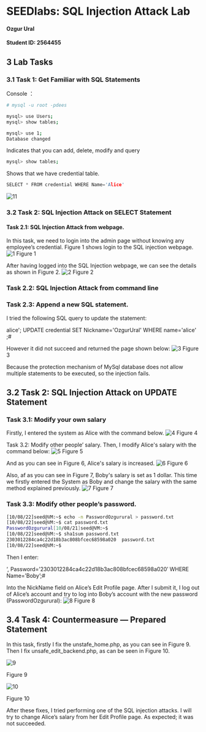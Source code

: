 # SEEDlabs: SQL Injection Attack Lab

#### Ozgur Ural
#### Student ID: 2564455

## 3 Lab Tasks

### 3.1 Task 1: Get Familiar with SQL Statements

Console ：
```sh
# mysql -u root -pdees
```
```sh
mysql> use Users;
mysql> show tables;
```

```sh
mysql> use 1;
Database changed
```
Indicates that you can add, delete, modify and query

```sh
mysql> show tables;
```
Shows that we have credential table.

```c
SELECT * FROM credential WHERE Name='Alice'
```

![11](./lab3-screenshots/11.png)

### 3.2 Task 2: SQL Injection Attack on SELECT Statement
#### Task 2.1: SQL Injection Attack from webpage. 
In this task, we need to login into the admin page without knowing any employee’s credential. Figure 1 shows
login to the SQL injection webpage.
![1](./lab3-screenshots/1.png)
Figure 1 

After having logged into the SQL Injection webpage, we can see the details as shown in Figure 2.
![2](./lab3-screenshots/2.png)
Figure 2 


### Task 2.2: SQL Injection Attack from command line 


### Task 2.3: Append a new SQL statement. 

I tried the following SQL query to update the statement:

alice'; UPDATE credential SET Nickname='OzgurUral' WHERE name='alice' ;#

However it did not succeed and returned the page shown below:
![3](./lab3-screenshots/3.png)
Figure 3 

Because the protection mechanism of MySql database does not allow multiple statements to be executed, so the injection fails.


## 3.2 Task 2: SQL Injection Attack on UPDATE Statement
### Task 3.1: Modify your own salary
Firstly, I entered the system as Alice with the command below.
![4](./lab3-screenshots/4.png)
Figure 4

Task 3.2: Modify other people’ salary. 
Then, I modify Alice's salary with the command below:
![5](./lab3-screenshots/5.png)
Figure 5

And as you can see in Figure 6, Alice's salary is increased.
![6](./lab3-screenshots/6.png)
Figure 6

Also, af as you can see in Figure 7, Boby's salary is set as 1 dollar. This time we firstly entered the System as Boby and change the salary with the same method explained previously.
![7](./lab3-screenshots/7.png)
Figure 7

### Task 3.3: Modify other people’s password.

```sh
[10/08/22]seed@VM:~$ echo -n PasswordOzgurural > password.txt
[10/08/22]seed@VM:~$ cat password.txt
PasswordOzgurural[10/08/21]seed@VM:~$ 
[10/08/22]seed@VM:~$ sha1sum password.txt
2303012284ca4c22d18b3ac808bfcec68598a020  password.txt
[10/08/22]seed@VM:~$ 
```
Then I enter:

‘, Password=’2303012284ca4c22d18b3ac808bfcec68598a020′ WHERE Name=’Boby’;#

Into the NickName field on Alice’s Edit Profile page.
After I submit it, I log out of Alice’s account and try to log into Boby’s account with the new password (PasswordOzgurural):
![8](./lab3-screenshots/8.png)
Figure 8

## 3.4 Task 4: Countermeasure — Prepared Statement


In this task, firstly I fix the unstafe_home.php, as you can see in Figure 9. Then I fix unsafe_edit_backend.php, as can be seen in Figure 10.

![9](./lab3-screenshots/9.png)

Figure 9

![10](./lab3-screenshots/10.png)

Figure 10

After these fixes, I tried performing one of the SQL injection attacks. I will try to change Alice’s salary from her Edit Profile page. As expected; it was not succeeded.



